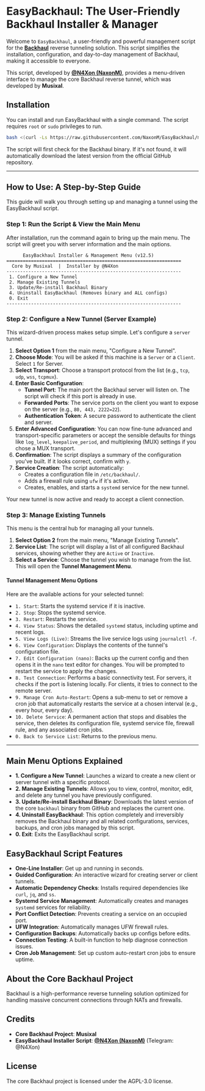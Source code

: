 # EasyBackhaul: The User-Friendly Backhaul Installer & Manager

Welcome to `EasyBackhaul`, a user-friendly and powerful management script for the **[Backhaul](https://github.com/Musixal/Backhaul)** reverse tunneling solution. This script simplifies the installation, configuration, and day-to-day management of Backhaul, making it accessible to everyone.

This script, developed by **[@N4Xon (NaxonM)](https://www.google.com/search?q=https://github.com/NaxonM)**, provides a menu-driven interface to manage the core Backhaul reverse tunnel, which was developed by **Musixal**.

## Installation

You can install and run EasyBackhaul with a single command. The script requires `root` or `sudo` privileges to run.

```bash
bash <(curl -Ls https://raw.githubusercontent.com/NaxonM/EasyBackhaul/main/EasyBackhaul.sh)
```

The script will first check for the Backhaul binary. If it's not found, it will automatically download the latest version from the official GitHub repository.

-----

## How to Use: A Step-by-Step Guide

This guide will walk you through setting up and managing a tunnel using the EasyBackhaul script.

### Step 1: Run the Script & View the Main Menu

After installation, run the command again to bring up the main menu. The script will greet you with server information and the main options.

```
      EasyBackhaul Installer & Management Menu (v12.5)
================================================================
  Core by Musixal  |  Installer by @N4Xon
----------------------------------------------------------------
 1. Configure a New Tunnel
 2. Manage Existing Tunnels
 3. Update/Re-install Backhaul Binary
 4. Uninstall EasyBackhaul (Removes binary and ALL configs)
 0. Exit
----------------------------------------------------------------
```

### Step 2: Configure a New Tunnel (Server Example)

This wizard-driven process makes setup simple. Let's configure a `server` tunnel.

1.  **Select Option 1** from the main menu, "Configure a New Tunnel".
2.  **Choose Mode**: You will be asked if this machine is a `Server` or a `Client`. Select `1` for Server.
3.  **Select Transport**: Choose a transport protocol from the list (e.g., `tcp`, `udp`, `wss`, `tcpmux`).
4.  **Enter Basic Configuration**:
      * **Tunnel Port**: The main port the Backhaul server will listen on. The script will check if this port is already in use.
      * **Forwarded Ports**: The service ports on the client you want to expose on the server (e.g., `80, 443, 2222=22`).
      * **Authentication Token**: A secure password to authenticate the client and server.
5.  **Enter Advanced Configuration**: You can now fine-tune advanced and transport-specific parameters or accept the sensible defaults for things like `log_level`, `keepalive_period`, and multiplexing (MUX) settings if you chose a MUX transport.
6.  **Confirmation**: The script displays a summary of the configuration you've built. If it looks correct, confirm with `y`.
7.  **Service Creation**: The script automatically:
      * Creates a configuration file in `/etc/backhaul/`.
      * Adds a firewall rule using `ufw` if it's active.
      * Creates, enables, and starts a `systemd` service for the new tunnel.

Your new tunnel is now active and ready to accept a client connection.

### Step 3: Manage Existing Tunnels

This menu is the central hub for managing all your tunnels.

1.  **Select Option 2** from the main menu, "Manage Existing Tunnels".
2.  **Service List**: The script will display a list of all configured Backhaul services, showing whether they are `Active` or `Inactive`.
3.  **Select a Service**: Choose the tunnel you wish to manage from the list. This will open the **Tunnel Management Menu**.

#### Tunnel Management Menu Options

Here are the available actions for your selected tunnel:

  * `1. Start`: Starts the systemd service if it is inactive.
  * `2. Stop`: Stops the systemd service.
  * `3. Restart`: Restarts the service.
  * `4. View Status`: Shows the detailed `systemd` status, including uptime and recent logs.
  * `5. View Logs (Live)`: Streams the live service logs using `journalctl -f`.
  * `6. View Configuration`: Displays the contents of the tunnel's configuration file.
  * `7. Edit Configuration (nano)`: Backs up the current config and then opens it in the `nano` text editor for changes. You will be prompted to restart the service to apply the changes.
  * `8. Test Connection`: Performs a basic connectivity test. For servers, it checks if the port is listening locally. For clients, it tries to connect to the remote server.
  * `9. Manage Cron Auto-Restart`: Opens a sub-menu to set or remove a cron job that automatically restarts the service at a chosen interval (e.g., every hour, every day).
  * `10. Delete Service`: A permanent action that stops and disables the service, then deletes its configuration file, systemd service file, firewall rule, and any associated cron jobs.
  * `0. Back to Service List`: Returns to the previous menu.

-----

## Main Menu Options Explained

  * **1. Configure a New Tunnel**: Launches a wizard to create a new client or server tunnel with a specific protocol.
  * **2. Manage Existing Tunnels**: Allows you to view, control, monitor, edit, and delete any tunnel you have previously configured.
  * **3. Update/Re-install Backhaul Binary**: Downloads the latest version of the core `backhaul` binary from GitHub and replaces the current one.
  * **4. Uninstall EasyBackhaul**: This option completely and irreversibly removes the Backhaul binary and all related configurations, services, backups, and cron jobs managed by this script.
  * **0. Exit**: Exits the EasyBackhaul script.

## EasyBackhaul Script Features

  * **One-Line Installer**: Get up and running in seconds.
  * **Guided Configuration**: An interactive wizard for creating server or client tunnels.
  * **Automatic Dependency Checks**: Installs required dependencies like `curl`, `jq`, and `ss`.
  * **Systemd Service Management**: Automatically creates and manages `systemd` services for reliability.
  * **Port Conflict Detection**: Prevents creating a service on an occupied port.
  * **UFW Integration**: Automatically manages UFW firewall rules.
  * **Configuration Backups**: Automatically backs up configs before edits.
  * **Connection Testing**: A built-in function to help diagnose connection issues.
  * **Cron Job Management**: Set up custom auto-restart cron jobs to ensure uptime.

## About the Core Backhaul Project

Backhaul is a high-performance reverse tunneling solution optimized for handling massive concurrent connections through NATs and firewalls.

## Credits

  * **Core Backhaul Project**: **Musixal**
  * **EasyBackhaul Installer Script**: **[@N4Xon (NaxonM)](https://www.google.com/search?q=https://github.com/NaxonM)** (Telegram: @N4Xon)

## License

The core Backhaul project is licensed under the AGPL-3.0 license.
